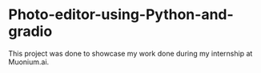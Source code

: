 # Photo-editor-using-Python-and-gradio
This project was done to showcase my work done during my internship at Muonium.ai. 
